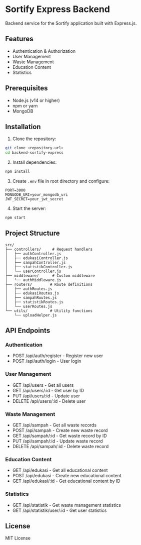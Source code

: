# Sortify Express Backend

Backend service for the Sortify application built with Express.js.

## Features

- Authentication & Authorization
- User Management
- Waste Management
- Education Content
- Statistics

## Prerequisites

- Node.js (v14 or higher)
- npm or yarn
- MongoDB

## Installation

1. Clone the repository:
```bash
git clone <repository-url>
cd backend-sortify-express
```

2. Install dependencies:
```bash
npm install
```

3. Create `.env` file in root directory and configure:
```env
PORT=3000
MONGODB_URI=your_mongodb_uri
JWT_SECRET=your_jwt_secret
```

4. Start the server:
```bash
npm start
```

## Project Structure

```
src/
├── controllers/     # Request handlers
│   ├── authController.js
│   ├── edukasiController.js
│   ├── sampahController.js
│   ├── statistikController.js
│   └── userController.js
├── middleware/      # Custom middleware
│   └── authMiddleware.js
├── routers/        # Route definitions
│   ├── authRoutes.js
│   ├── edukasiRoutes.js
│   ├── sampahRoutes.js
│   ├── statistikRoutes.js
│   └── userRoutes.js
└── utils/          # Utility functions
    └── uploadHelper.js
```

## API Endpoints

### Authentication
- POST /api/auth/register - Register new user
- POST /api/auth/login - User login

### User Management
- GET /api/users - Get all users
- GET /api/users/:id - Get user by ID
- PUT /api/users/:id - Update user
- DELETE /api/users/:id - Delete user

### Waste Management
- GET /api/sampah - Get all waste records
- POST /api/sampah - Create new waste record
- GET /api/sampah/:id - Get waste record by ID
- PUT /api/sampah/:id - Update waste record
- DELETE /api/sampah/:id - Delete waste record

### Education Content
- GET /api/edukasi - Get all educational content
- POST /api/edukasi - Create new educational content
- GET /api/edukasi/:id - Get educational content by ID

### Statistics
- GET /api/statistik - Get waste management statistics
- GET /api/statistik/user/:id - Get user statistics

## License

MIT License
